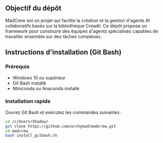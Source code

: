 ## Objectif du dépôt
MadCrew est un projet qui facilite la création et la gestion d'agents AI collaboratifs basés sur la bibliothèque CrewAI. Ce dépôt propose un framework pour construire des équipes d'agents spécialisés capables de travailler ensemble sur des tâches complexes.

## Instructions d'installation (Git Bash)

### Prérequis
- Windows 10 ou supérieur
- Git Bash installé
- Miniconda ou Anaconda installé

### Installation rapide
Ouvrez Git Bash et exécutez les commandes suivantes :

```bash
cd /c/Users/Shadow/
git clone https://github.com/archymad/madcrew.git
cd madcrew
bash install_gitbash.sh